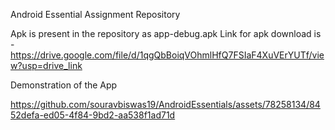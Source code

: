 Android Essential Assignment Repository

Apk is present in the repository as app-debug.apk
Link for apk download is - https://drive.google.com/file/d/1qgQbBoiqVOhmlHfQ7FSIaF4XuVErYUTf/view?usp=drive_link

Demonstration of the App


https://github.com/souravbiswas19/AndroidEssentials/assets/78258134/8452defa-ed05-4f84-9bd2-aa538f1ad71d

